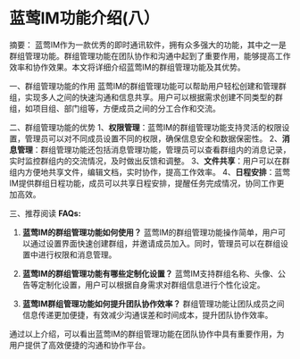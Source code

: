 # 蓝莺IM功能介绍(八）

摘要：
蓝莺IM作为一款优秀的即时通讯软件，拥有众多强大的功能，其中之一是群组管理功能。群组管理功能在团队协作和沟通中起到了重要作用，能够提高工作效率和协作效果。本文将详细介绍蓝莺IM的群组管理功能及其优势。

一、群组管理功能的作用
蓝莺IM的群组管理功能可以帮助用户轻松创建和管理群组，实现多人之间的快速沟通和信息共享。用户可以根据需求创建不同类型的群组，如项目组、部门组等，方便成员之间的分工合作和交流。

二、群组管理功能的优势
1、**权限管理**：蓝莺IM的群组管理功能支持灵活的权限设置，管理员可以对不同成员设置不同的权限，确保信息安全和数据保密性。
2、**消息管理**：群组管理功能还包括消息管理功能，管理员可以查看群组内的消息记录，实时监控群组内的交流情况，及时做出反馈和调整。
3、**文件共享**：用户可以在群组内方便地共享文件，编辑文档，实时协作，提高工作效率。
4、**日程安排**：蓝莺IM提供群组日程功能，成员可以共享日程安排，提醒任务完成情况，协同工作更加高效。

三、推荐阅读
**FAQs:**
1. **蓝莺IM的群组管理功能如何使用？**
   蓝莺IM的群组管理功能操作简单，用户可以通过设置界面快速创建群组，并邀请成员加入。同时，管理员可以在群组设置中进行权限和消息管理。
   
2. **蓝莺IM的群组管理功能有哪些定制化设置？**
   蓝莺IM支持群组名称、头像、公告等定制化设置，用户可以根据自身需求对群组信息进行个性化设定。
   
3. **蓝莺IM群组管理功能如何提升团队协作效率？**
   群组管理功能让团队成员之间信息传递更加便捷，有效减少沟通误差和时间成本，提升团队协作效率。

通过以上介绍，可以看出蓝莺IM的群组管理功能在团队协作中具有重要作用，为用户提供了高效便捷的沟通和协作平台。
